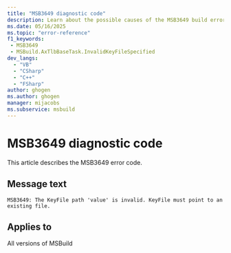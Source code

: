 ```yaml
---
title: "MSB3649 diagnostic code"
description: Learn about the possible causes of the MSB3649 build error, and get troubleshooting tips.
ms.date: 05/16/2025
ms.topic: "error-reference"
f1_keywords:
 - MSB3649
 - MSBuild.AxTlbBaseTask.InvalidKeyFileSpecified
dev_langs:
  - "VB"
  - "CSharp"
  - "C++"
  - "FSharp"
author: ghogen
ms.author: ghogen
manager: mijacobs
ms.subservice: msbuild
---
```


# MSB3649 diagnostic code

<!-- :::ErrorDefinitionDescription::: -->
<!-- :::editable-content name="introDescription"::: -->
This article describes the MSB3649 error code.
<!-- :::editable-content-end::: -->

## Message text

<!-- :::editable-content name="messageText"::: -->
`MSB3649: The KeyFile path 'value' is invalid. KeyFile must point to an existing file.`
<!-- :::editable-content-end::: -->
<!-- MSB3649: The KeyFile path '{0}' is invalid. KeyFile must point to an existing file. -->

<!-- :::editable-content name="postOutputDescription"::: -->
<!--
{StrBegin="MSB3649: "}
-->
<!-- :::editable-content-end::: -->
<!-- :::ErrorDefinitionDescription-end::: -->

## Applies to

All versions of MSBuild
